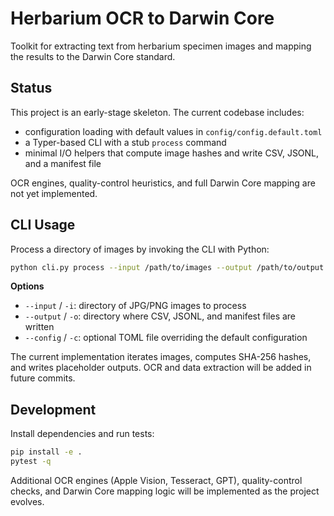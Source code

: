 # Herbarium OCR to Darwin Core

Toolkit for extracting text from herbarium specimen images and mapping the
results to the Darwin Core standard.

## Status

This project is an early-stage skeleton. The current codebase includes:

* configuration loading with default values in `config/config.default.toml`
* a Typer-based CLI with a stub `process` command
* minimal I/O helpers that compute image hashes and write CSV, JSONL, and a
  manifest file

OCR engines, quality-control heuristics, and full Darwin Core mapping are not yet
implemented.

## CLI Usage

Process a directory of images by invoking the CLI with Python:

```bash
python cli.py process --input /path/to/images --output /path/to/output [--config path/to/config.toml]
```

**Options**

* `--input` / `-i`: directory of JPG/PNG images to process
* `--output` / `-o`: directory where CSV, JSONL, and manifest files are written
* `--config` / `-c`: optional TOML file overriding the default configuration

The current implementation iterates images, computes SHA-256 hashes, and writes
placeholder outputs. OCR and data extraction will be added in future commits.

## Development

Install dependencies and run tests:

```bash
pip install -e .
pytest -q
```

Additional OCR engines (Apple Vision, Tesseract, GPT), quality-control checks,
and Darwin Core mapping logic will be implemented as the project evolves.


